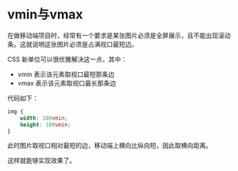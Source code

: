 # vmin与vmax

在做移动端项目时，经常有一个要求是某张图片必须是全屏展示，且不能出现滚动条。这就说明这张图片必须是占满视口最短边。

CSS 新单位可以很优雅解决这一点，其中：

- vmin 表示该元素取视口最短那条边
- vmax 表示该元素取视口最长那条边

代码如下：

```css
img {
    width: 100vmin;
    height: 100vmin;
}
```

此时图片取视口相对最短的边，移动端上横向比纵向短，因此取横向距离。

这样就能够实现效果了。